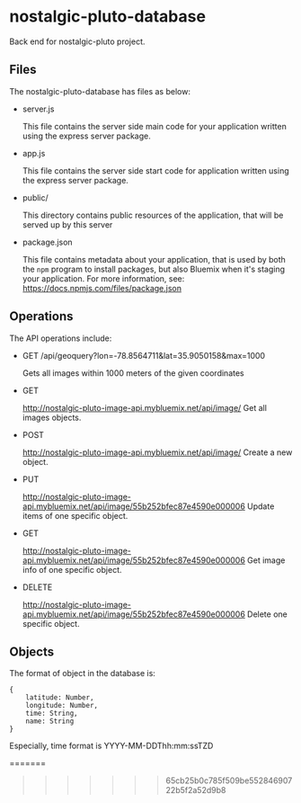 
# nostalgic-pluto-database

Back end for nostalgic-pluto project.

## Files

The nostalgic-pluto-database has files as below:

* server.js

	This file contains the server side main code for your application
	written using the express server package.
* app.js

	This file contains the server side start code for application
	written using the express server package.

* public/

	This directory contains public resources of the application, that will be
	served up by this server

* package.json

	This file contains metadata about your application, that is used by both
	the `npm` program to install packages, but also Bluemix when it's
	staging your application.  For more information, see:
	<https://docs.npmjs.com/files/package.json>
	
## Operations

The API operations include: 

* GET /api/geoquery?lon=-78.8564711&lat=35.9050158&max=1000

	Gets all images within 1000 meters of the given coordinates

* GET 

	http://nostalgic-pluto-image-api.mybluemix.net/api/image/          						Get all images objects.

* POST 

	http://nostalgic-pluto-image-api.mybluemix.net/api/image/  								Create a new object. 

* PUT 
	
	http://nostalgic-pluto-image-api.mybluemix.net/api/image/55b252bfec87e4590e000006          Update items of one specific object.

* GET 

	http://nostalgic-pluto-image-api.mybluemix.net/api/image/55b252bfec87e4590e000006          Get image info of one specific object.

* DELETE 

	http://nostalgic-pluto-image-api.mybluemix.net/api/image/55b252bfec87e4590e000006       Delete one specific object.

## Objects

The format of object in the database is:

	{
		latitude: Number, 
		longitude: Number,
		time: String, 
		name: String
	}

Especially, time format is YYYY-MM-DDThh:mm:ssTZD

=======

>>>>>>> 65cb25b0c785f509be55284690722b5f2a52d9b8


